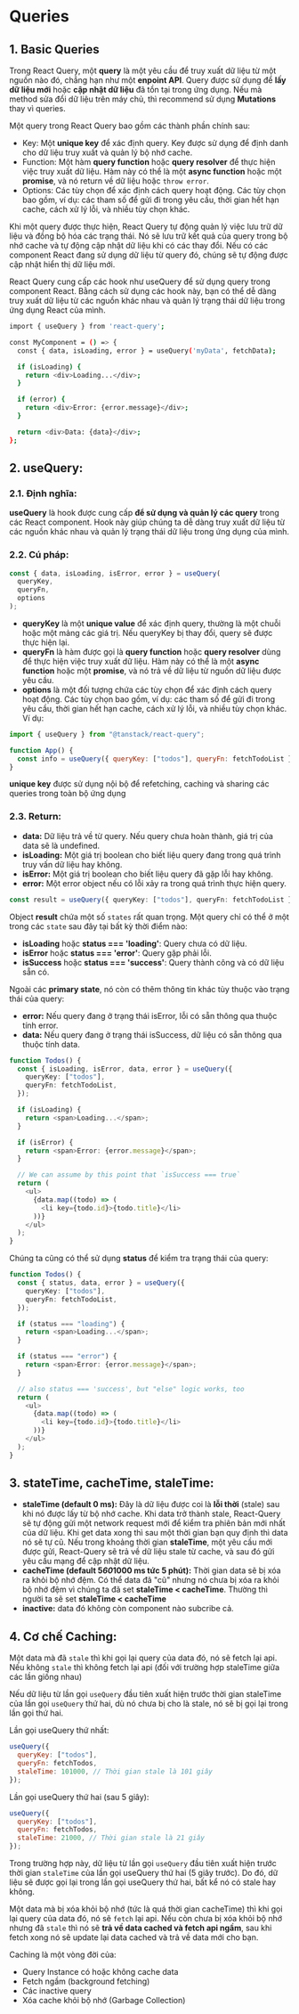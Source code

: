 # Queries

## 1. Basic Queries

Trong React Query, một **query** là một yêu cầu để truy xuất dữ liệu từ một nguồn nào đó, chẳng hạn như một **enpoint API**. Query được sử dụng để **lấy dữ liệu mới** hoặc **cập nhật dữ liệu** đã tồn tại trong ứng dụng. Nếu mà method sửa đổi dữ liệu trên máy chủ, thì recommend sử dụng **Mutations** thay vì queries.

Một query trong React Query bao gồm các thành phần chính sau:

- Key: Một **unique key** để xác định query. Key được sử dụng để định danh cho dữ liệu truy xuất và quản lý bộ nhớ cache.
- Function: Một hàm **query function** hoặc **query resolver** để thực hiện việc truy xuất dữ liệu. Hàm này có thể là một **async function** hoặc một **promise**, và nó return về dữ liệu hoặc `throw error`.
- Options: Các tùy chọn để xác định cách query hoạt động. Các tùy chọn bao gồm, ví dụ: các tham số để gửi đi trong yêu cầu, thời gian hết hạn cache, cách xử lý lỗi, và nhiều tùy chọn khác.

Khi một query được thực hiện, React Query tự động quản lý việc lưu trữ dữ liệu và đồng bộ hóa các trạng thái. Nó sẽ lưu trữ kết quả của query trong bộ nhớ cache và tự động cập nhật dữ liệu khi có các thay đổi. Nếu có các component React đang sử dụng dữ liệu từ query đó, chúng sẽ tự động được cập nhật hiển thị dữ liệu mới.

React Query cung cấp các hook như useQuery để sử dụng query trong component React. Bằng cách sử dụng các hook này, bạn có thể dễ dàng truy xuất dữ liệu từ các nguồn khác nhau và quản lý trạng thái dữ liệu trong ứng dụng React của mình.

```bash
import { useQuery } from 'react-query';

const MyComponent = () => {
  const { data, isLoading, error } = useQuery('myData', fetchData);

  if (isLoading) {
    return <div>Loading...</div>;
  }

  if (error) {
    return <div>Error: {error.message}</div>;
  }

  return <div>Data: {data}</div>;
};
```

## 2. useQuery:

### 2.1. Định nghĩa:

**useQuery** là hook được cung cấp **để sử dụng và quản lý các query** trong các React component. Hook này giúp chúng ta dễ dàng truy xuất dữ liệu từ các nguồn khác nhau và quản lý trạng thái dữ liệu trong ứng dụng của mình.

### 2.2. Cú pháp:

```javascript
const { data, isLoading, isError, error } = useQuery(
  queryKey,
  queryFn,
  options
);
```

- **queryKey** là một **unique value** để xác định query, thường là một chuỗi hoặc một mảng các giá trị. Nếu queryKey bị thay đổi, query sẽ được thực hiện lại.
- **queryFn** là hàm được gọi là **query function** hoặc **query resolver** dùng để thực hiện việc truy xuất dữ liệu. Hàm này có thể là một **async function** hoặc một **promise**, và nó trả về dữ liệu từ nguồn dữ liệu được yêu cầu.
- **options** là một đối tượng chứa các tùy chọn để xác định cách query hoạt động. Các tùy chọn bao gồm, ví dụ: các tham số để gửi đi trong yêu cầu, thời gian hết hạn cache, cách xử lý lỗi, và nhiều tùy chọn khác.
  Ví dụ:

```javascript
import { useQuery } from "@tanstack/react-query";

function App() {
  const info = useQuery({ queryKey: ["todos"], queryFn: fetchTodoList });
}
```

**unique key** được sử dụng nội bộ để refetching, caching và sharing các queries trong toàn bộ ứng dụng

### 2.3. Return:

- **data:** Dữ liệu trả về từ query. Nếu query chưa hoàn thành, giá trị của data sẽ là undefined.
- **isLoading:** Một giá trị boolean cho biết liệu query đang trong quá trình truy vấn dữ liệu hay không.
- **isError:** Một giá trị boolean cho biết liệu query đã gặp lỗi hay không.
- **error:** Một error object nếu có lỗi xảy ra trong quá trình thực hiện query.

```typescript
const result = useQuery({ queryKey: ["todos"], queryFn: fetchTodoList });
```

Object **result** chứa một số `states` rất quan trọng. Một query chỉ có thể ở một trong các `state` sau đây tại bất kỳ thời điểm nào:

- **isLoading** hoặc **status === 'loading'**: Query chưa có dữ liệu.
- **isError** hoặc **status === 'error'**: Query gặp phải lỗi.
- **isSuccess** hoặc **status === 'success'**: Query thành công và có dữ liệu sẵn có.

Ngoài các **primary state**, nó còn có thêm thông tin khác tùy thuộc vào trạng thái của query:

- **error:** Nếu query đang ở trạng thái isError, lỗi có sẵn thông qua thuộc tính error.
- **data:** Nếu query đang ở trạng thái isSuccess, dữ liệu có sẵn thông qua thuộc tính data.

```typescript
function Todos() {
  const { isLoading, isError, data, error } = useQuery({
    queryKey: ["todos"],
    queryFn: fetchTodoList,
  });

  if (isLoading) {
    return <span>Loading...</span>;
  }

  if (isError) {
    return <span>Error: {error.message}</span>;
  }

  // We can assume by this point that `isSuccess === true`
  return (
    <ul>
      {data.map((todo) => (
        <li key={todo.id}>{todo.title}</li>
      ))}
    </ul>
  );
}
```

Chúng ta cũng có thể sử dụng **status** để kiểm tra trạng thái của query:

```typescript
function Todos() {
  const { status, data, error } = useQuery({
    queryKey: ["todos"],
    queryFn: fetchTodoList,
  });

  if (status === "loading") {
    return <span>Loading...</span>;
  }

  if (status === "error") {
    return <span>Error: {error.message}</span>;
  }

  // also status === 'success', but "else" logic works, too
  return (
    <ul>
      {data.map((todo) => (
        <li key={todo.id}>{todo.title}</li>
      ))}
    </ul>
  );
}
```

## 3. stateTime, cacheTime, staleTime:

- **staleTime (default 0 ms):** Đây là dữ liệu được coi là **lỗi thời** (stale) sau khi nó được lấy từ bộ nhớ cache. Khi data trở thành stale, React-Query sẽ tự động gửi một network request mới để kiểm tra phiên bản mới nhất của dữ liệu. Khi get data xong thì sau một thời gian bạn quy định thì data nó sẽ tự cũ. Nếu trong khoảng thời gian **staleTime**, một yêu cầu mới được gửi, React-Query sẽ trả về dữ liệu stale từ cache, và sau đó gửi yêu cầu mạng để cập nhật dữ liệu.
- **cacheTime (default 5*60*1000 ms tức 5 phút):** Thời gian data sẽ bị xóa ra khỏi bộ nhớ đệm. Có thể data đã "cũ" nhưng nó chưa bị xóa ra khỏi bộ nhớ đệm vì chúng ta đã set **staleTime < cacheTime**. Thường thì người ta sẽ set **staleTime < cacheTime**
- **inactive:** data đó không còn component nào subcribe cả.

## 4. Cơ chế Caching:

Một data mà đã `stale` thì khi gọi lại query của data đó, nó sẽ fetch lại api. Nếu không `stale` thì không fetch lại api (đối với trường hợp staleTime giữa các lần giống nhau)

Nếu dữ liệu từ lần gọi `useQuery` đầu tiên xuất hiện trước thời gian staleTime của lần gọi `useQuery` thứ hai, dù nó chưa bị cho là stale, nó sẽ bị gọi lại trong lần gọi thứ hai.

Lần gọi useQuery thứ nhất:

```javascript
useQuery({
  queryKey: ["todos"],
  queryFn: fetchTodos,
  staleTime: 101000, // Thời gian stale là 101 giây
});
```

Lần gọi useQuery thứ hai (sau 5 giây):

```javascript
useQuery({
  queryKey: ["todos"],
  queryFn: fetchTodos,
  staleTime: 21000, // Thời gian stale là 21 giây
});
```

Trong trường hợp này, dữ liệu từ lần gọi `useQuery` đầu tiên xuất hiện trước thời gian `staleTime` của lần gọi useQuery thứ hai (5 giây trước). Do đó, dữ liệu sẽ được gọi lại trong lần gọi useQuery thứ hai, bất kể nó có stale hay không.

Một data mà bị xóa khỏi bộ nhớ (tức là quá thời gian cacheTime) thì khi gọi lại query của data đó, nó sẽ `fetch` lại api. Nếu còn chưa bị xóa khỏi bộ nhớ nhưng đã `stale` thì nó sẽ **trả về data cached và fetch api ngầm**, sau khi fetch xong nó sẽ update lại data cached và trả về data mới cho bạn.

Caching là một vòng đời của:

- Query Instance có hoặc không cache data
- Fetch ngầm (background fetching)
- Các inactive query
- Xóa cache khỏi bộ nhớ (Garbage Collection)
